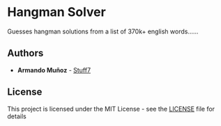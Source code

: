 # Hangman Solver

Guesses hangman solutions from a list of 370k+ english words......

## Authors

* **Armando Muñoz** - [Stuff7](https://github.com/Stuff7)

## License

This project is licensed under the MIT License - see the [LICENSE](LICENSE) file for details
